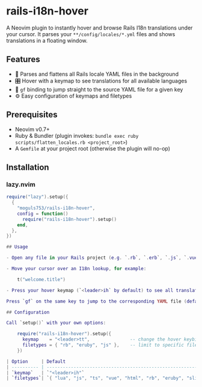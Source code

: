# rails-i18n-hover

A Neovim plugin to instantly hover and browse Rails I18n translations under your cursor. It parses your `**/config/locales/*.yml` files and shows translations in a floating window.

## Features

- 🔄 Parses and flattens all Rails locale YAML files in the background  
- 🎛️ Hover with a keymap to see translations for all available languages  
- 📄 `gf` binding to jump straight to the source YAML file for a given key  
- ⚙️ Easy configuration of keymaps and filetypes

## Prerequisites

- Neovim v0.7+  
- Ruby & Bundler (plugin invokes: `bundle exec ruby scripts/flatten_locales.rb <project_root>`)  
- A `Gemfile` at your project root (otherwise the plugin will no-op)

## Installation

### lazy.nvim

```lua
require("lazy").setup({
  {
    "moguls753/rails-i18n-hover",
    config = function()
      require("rails-i18n-hover").setup()
    end,
  },
})

## Usage

- Open any file in your Rails project (e.g. `.rb`, `.erb`, `.js`, `.vue`, `.html`, etc.).

- Move your cursor over an I18n lookup, for example:

    t("welcome.title")

- Press your hover keymap (`<leader>ih` by default) to see all translations in a floating window.

Press `gf` on the same key to jump to the corresponding YAML file (defaults to German `"de"` entries).

## Configuration

Call `setup()` with your own options:

    require("rails-i18n-hover").setup({
      keymap    = "<leader>tt",               -- change the hover keybinding
      filetypes = { "rb", "eruby", "js" },    -- limit to specific filetypes
    })

| Option     | Default                                                                                     | Description                                                  |
| ---------- | ------------------------------------------------------------------------------------------- | ------------------------------------------------------------ |
| `keymap`   | `"<leader>ih"`                                                                              | Normal‐mode key to show hover translations                   |
| `filetypes`| `{ "lua", "js", "ts", "vue", "html", "rb", "eruby", "slim" }`                                | Filetypes on which to enable the keymaps                     |

